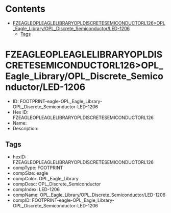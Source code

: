 



Contents
========

* [FZEAGLEOPLEAGLELIBRARYOPLDISCRETESEMICONDUCTORL126>OPL_Eagle_Library/OPL_Discrete_Semiconductor/LED-1206](#fzeagleopleaglelibraryopldiscretesemiconductorl126opl_eagle_libraryopl_discrete_semiconductorled-1206)
	* [Tags](#tags)

# FZEAGLEOPLEAGLELIBRARYOPLDISCRETESEMICONDUCTORL126>OPL_Eagle_Library/OPL_Discrete_Semiconductor/LED-1206

- ID: FOOTPRINT-eagle-OPL_Eagle_Library-OPL_Discrete_Semiconductor-LED-1206
- Hex ID: FZEAGLEOPLEAGLELIBRARYOPLDISCRETESEMICONDUCTORL126
- Name: 
- Description: 

## Tags

- hexID: FZEAGLEOPLEAGLELIBRARYOPLDISCRETESEMICONDUCTORL126
- oompType: FOOTPRINT
- oompSize: eagle
- oompColor: OPL_Eagle_Library
- oompDesc: OPL_Discrete_Semiconductor
- oompIndex: LED-1206
- oompName: OPL_Eagle_Library/OPL_Discrete_Semiconductor/LED-1206
- oompID: FOOTPRINT-eagle-OPL_Eagle_Library-OPL_Discrete_Semiconductor-LED-1206
